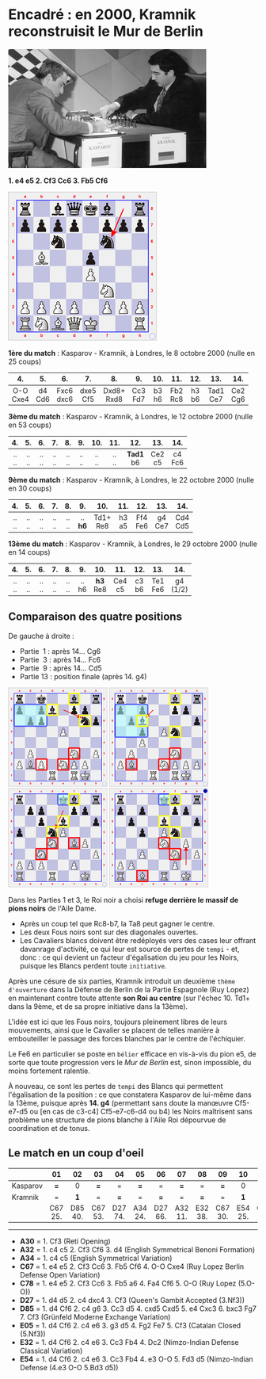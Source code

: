 <link href="fixedtd.css" rel="stylesheet"></link>

# Encadré : en 2000, Kramnik reconstruisit le Mur de Berlin

![](KK2000.png)

**1. e4 e5 2. Cf3 Cc6 3. Fb5 Cf6**

![](Berlin_Wall.png)

**1ère du match** : Kasparov - Kramnik, à Londres, le 8 octobre 2000 (nulle en 25 coups)

| 4. | 5. | 6. | 7. | 8. | 9. | 10. | 11. | 12. | 13. | 14. |
| :---: | :---: | :---: | :---: | :---: | :---: | :---: | :---: | :---: | :---: | :---: |
| O-O<br>Cxe4 | d4<br>Cd6 | Fxc6<br>dxc6 | dxe5<br>Cf5 | Dxd8+<br> Rxd8 | Cc3<br> Fd7 | b3<br>h6 |  Fb2<br>Rc8 | h3<br>b6 | Tad1<br>Ce7 | Ce2<br>Cg6 | 

**3ème du match** : Kasparov - Kramnik, à Londres, le 12 octobre 2000 (nulle en 53 coups)

| 4. | 5. | 6. | 7. | 8. | 9. | 10. | 11. | 12. | 13. | 14. |
| :---: | :---: | :---: | :---: | :---: | :---: | :---: | :---: | :---: | :---: | :---: |
| ..<br>.. | ..<br>.. | ..<br>.. | ..<br>.. | ..<br>.. | ..<br>.. | ..<br>.. | ..<br>.. | <b>Tad1</b><br>b6 | Ce2<br>c5 | c4<br>Fc6 |

**9ème du match** : Kasparov - Kramnik, à Londres, le 22 octobre 2000 (nulle en 30 coups)

| 4. | 5. | 6. | 7. | 8. | 9. | 10. | 11. | 12. | 13. | 14. |
| :---: | :---: | :---: | :---: | :---: | :---: | :---: | :---: | :---: | :---: | :---: |
| ..<br>.. | ..<br>.. | ..<br>.. | ..<br>.. | ..<br>.. | ..<br><b>h6</b> | Td1+<br>Re8 | h3<br>a5 | Ff4<br>Fe6 | g4<br>Ce7 | Cd4<br>Cd5 |

**13ème du match** : Kasparov - Kramnik, à Londres, le 29 octobre 2000 (nulle en 14 coups)

| 4. | 5. | 6. | 7. | 8. | 9. | 10. | 11. | 12. | 13. | 14. |
| :---: | :---: | :---: | :---: | :---: | :---: | :---: | :---: | :---: | :---: | :---: |
| ..<br>.. | ..<br>.. | ..<br>.. | ..<br>.. | ..<br>.. | ..<br>h6 | <b>h3</b><br>Re8 | Ce4<br>c5 | c3<br>b6 | Te1<br>Fe6 | g4<br>(1/2) |

## Comparaison des quatre positions

De gauche à droite :  

* Partie &nbsp;1 : après 14... Cg6
* Partie &nbsp;3 : après 14... Fc6
* Partie &nbsp;9 : après 14... Cd5
* Partie 13 : position finale (après 14. g4)

![](Berlin_Wall_G01.png) ![](Berlin_Wall_G03.png) ![](Berlin_Wall_G09.png) ![](Berlin_Wall_G13.png)

Dans les Parties 1 et 3, le Roi noir a choisi **refuge derrière le massif de pions noirs** de l'Aile Dame.  

* Après un coup tel que Rc8-b7, la Ta8 peut gagner le centre.  
* Les deux Fous noirs sont sur des diagonales ouvertes.  
* Les Cavaliers blancs doivent être redéployés vers des cases leur offrant davanrage d'activité, ce qui leur est source de pertes de `tempi` - et, donc : ce qui devient un facteur d'égalisation du jeu pour les Noirs, puisque les Blancs perdent toute `initiative`. 

Après une césure de six parties, Kramnik introduit un deuxième `thème d'ouverture` dans la Défense de Berlin de la Partie Espagnole (Ruy Lopez) en maintenant contre toute attente **son Roi au centre** (sur l'échec 10. Td1+ dans la 9ème, et de sa propre initiative dans la 13ème).  

L'idée est ici que les Fous noirs, toujours pleinement libres de leurs mouvements, ainsi que le Cavalier se placent de telles manière à embouteiller le passage des forces blanches par le centre de l'échiquier.  

Le Fe6 en particulier se poste en `bélier` efficace en vis-à-vis du pion e5, de sorte que toute progression vers le *Mur de Berlin* est, sinon impossible, du moins fortement ralentie.  

&Agrave; nouveau, ce sont les pertes de `tempi` des Blancs qui permettent l'égalisation de la position : ce que constatera Kasparov de lui-même dans la 13ème, puisque après **14. g4** (permettant sans doute la man&oelig;uvre Cf5-e7-d5 ou [en cas de c3-c4] Cf5-e7-c6-d4 ou b4) les Noirs maîtrisent sans problème une structure de pions blanche à l'Aile Roi dépourvue de coordination et de tonus.

## Le match en un coup d'oeil

| &nbsp; | 01 | 02 | 03 | 04 | 05 | 06 | 07 | 08 | 09 | 10 | 11 | 12 | 13 | 14 | 15 | &nbsp; |
| --- | :---: | :---:| :---: | :---: | :---: | :---: | :---: | :---: | :---: | :---: | :---: | :---: | :---: | :---: | :---: | --- |
| Kasparov | **=** | 0 | **=**  | = | **=** | = | **=** | = | **=** | 0 | **=** | = | **=** | = | **=** | 6,5 |
| Kramnik | = | **1** | =  | **=** | = | **=** | = | **=** | = | **1** | = | **=** | = | **=** | = | 8,5 |
| &nbsp; | C67<br>25. | D85<br>40. | C67<br>53. | D27<br>74. | A34<br>24. | D27<br>66. | A32<br>11. | E32<br>38. | C67<br>30. | E54<br>25. |  C78<br>41. | E55<br>33. |  C67<br>14. | A30<br>57. | E05<br>38. | &nbsp; |

-----

* **A30** = 1. Cf3 (Reti Opening)
* **A32** = 1. c4 c5 2. Cf3 Cf6 3. d4 (English Symmetrical Benoni Formation)
* **A34** = 1. c4 c5 (English Symmetrical Variation)
* **C67** = 1. e4 e5 2. Cf3 Cc6 3. Fb5 Cf6 4. O-O Cxe4 (Ruy Lopez Berlin Defense Open Variation)
* **C78** = 1. e4 e5 2. Cf3 Cc6 3. Fb5 a6 4. Fa4 Cf6 5. O-O (Ruy Lopez (5.O-O))
* **D27** = 1. d4 d5 2. c4 dxc4 3. Cf3 (Queen's Gambit Accepted (3.Nf3))
* **D85** = 1. d4 Cf6 2. c4 g6 3. Cc3 d5 4. cxd5 Cxd5 5. e4 Cxc3 6. bxc3 Fg7 7. Cf3 (Grünfeld Moderne Exchange Variation)
* **E05** = 1. d4 Cf6 2. c4 e6 3. g3 d5 4. Fg2 Fe7 5. Cf3 (Catalan Closed (5.Nf3))
* **E32** = 1. d4 Cf6 2. c4 e6 3. Cc3 Fb4 4. Dc2 (Nimzo-Indian Defense Classical Variation)
* **E54** = 1. d4 Cf6 2. c4 e6 3. Cc3 Fb4 4. e3 O-O 5. Fd3 d5 (Nimzo-Indian Defense (4.e3 O-O 5.Bd3 d5))
